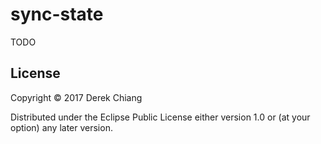 # sync-state

TODO

## License

Copyright © 2017 Derek Chiang

Distributed under the Eclipse Public License either version 1.0 or (at
your option) any later version.
